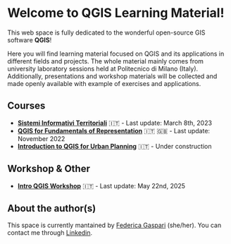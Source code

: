 # Welcome to QGIS Learning Material!

This web space is fully dedicated to the wonderful open-source GIS software **QGIS**!

Here you will find learning material focused on QGIS and its applications in different fields and projects. The whole material mainly comes from university laboratory sessions held at Politecnico di Milano (Italy). Additionally, presentations and workshop materials will be collected and made openly available with example of exercises and applications.

## Courses

* **[Sistemi Informativi Territoriali](sit-about.it.md)** 🇮🇹 - Last update: March 8th, 2023
* **[QGIS for Fundamentals of Representation](arch-pc-about.md)** 🇮🇹 🇬🇧 - Last update: November 2022
* **[Introduction to QGIS for Urban Planning](urb/about.it.md)** 🇮🇹 - Under construction

## Workshop & Other

* **[Intro QGIS Workshop](workshop/intro-workshop.it.md)** 🇮🇹 - Last update: May 22nd, 2025

## About the author(s)

This space is currently mantained by [Federica Gaspari](https://github.com/Tars4815/tars4815.github.io) (she/her). You can contact me through [Linkedin](https://www.linkedin.com/in/federicagaspari/).